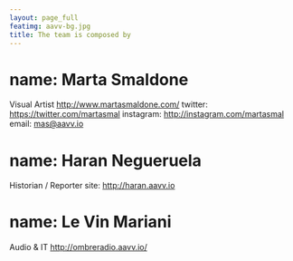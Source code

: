 ```yaml
---
layout: page_full
featimg: aavv-bg.jpg
title: The team is composed by
---
```





#  name: Marta Smaldone
  Visual Artist
  http://www.martasmaldone.com/
  twitter: https://twitter.com/martasmal
  instagram: http://instagram.com/martasmal
  email: mas@aavv.io

# name: Haran Negueruela
  Historian / Reporter
  site: http://haran.aavv.io
 

# name: Le Vin Mariani
  Audio & IT
  http://ombreradio.aavv.io/
  
